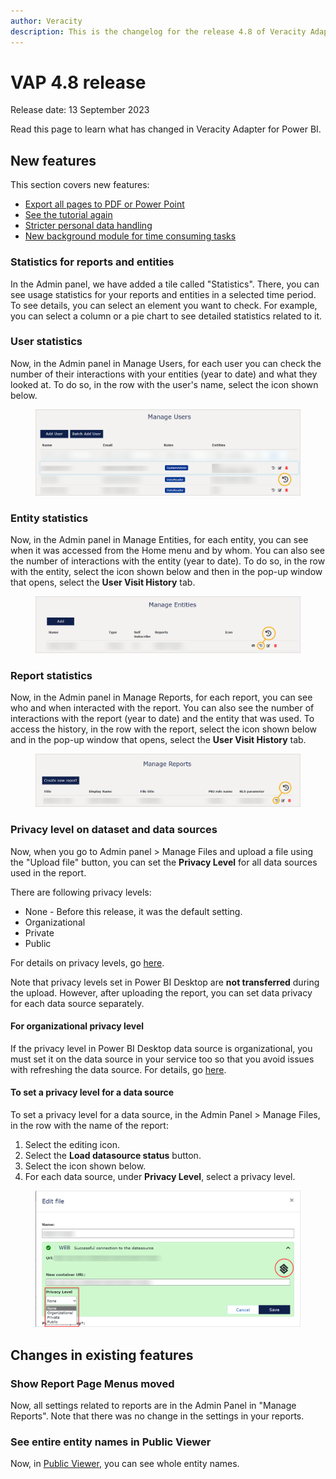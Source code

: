 ```yaml
---
author: Veracity
description: This is the changelog for the release 4.8 of Veracity Adapter for Power BI (VAP).
---
```

# VAP 4.8 release
Release date: 13 September 2023

Read this page to learn what has changed in Veracity Adapter for Power BI.

## New features
This section covers new features:
* [Export all pages to PDF or Power Point](#export-all-pages-to-pdf-or-power-point)
* [See the tutorial again](#see-the-tutorial-again)
* [Stricter personal data handling](#stricter-personal-data-handling)
* [New background module for time consuming tasks](#new-background-module-for-time-consuming-tasks)

### Statistics for reports and entities
In the Admin panel, we have added a tile called "Statistics". There, you can see usage statistics for your reports and entities in a selected time period. To see details, you can select an element you want to check. For example, you can select a column or a pie chart to see detailed statistics related to it.

### User statistics
Now, in the Admin panel in Manage Users, for each user you can check the number of their interactions with your entities  (year to date) and what they looked at. To do so, in the row with the user's name, select the icon shown below.

<figure>
	<img src="assets/userhistory.png"/>
</figure>


### Entity statistics
Now, in the Admin panel in Manage Entities, for each entity, you can see when it was accessed from the Home menu and by whom. You can also see the number of interactions with the entity (year to date). To do so, in the row with the entity, select the icon shown below and then in the pop-up window that opens, select the **User Visit History** tab.

<figure>
	<img src="assets/manageentitieshistory.png"/>
</figure>

### Report statistics
Now, in the Admin panel in Manage Reports, for each report, you can see who and when interacted with the report. You can also see the number of interactions with the report (year to date) and the entity that was used. To access the history, in the row with the report, select the icon shown below and in the pop-up window that opens, select the **User Visit History**  tab.

<figure>
	<img src="assets/managereportshistory.png"/>
</figure>

### Privacy level on dataset and data sources
Now, when you go to Admin panel > Manage Files and upload a file using the "Upload file" button, you can set the **Privacy Level** for all data sources used in the report.

There are following privacy levels:
* None - Before this release, it was the default setting.
* Organizational
* Private
* Public

For details on privacy levels, go [here](https://learn.microsoft.com/en-us/power-bi/guidance/powerbi-implementation-planning-security-content-creator-planning#privacy-levels).

Note that privacy levels set in Power BI Desktop are **not transferred** during the upload. However, after uploading the report, you can set data privacy for each data source separately.

#### For organizational privacy level
If the privacy level in Power BI Desktop data source is organizational, you must set it on the data source in your service too so that you avoid issues with refreshing the data source. For details, go [here](https://learn.microsoft.com/en-us/power-bi/guidance/powerbi-implementation-planning-security-content-creator-planning#privacy-levels).

#### To set a privacy level for a data source

To set a privacy level for a data source, in the Admin Panel > Manage Files, in the row with the name of the report:
1. Select the editing icon.
2. Select the **Load datasource status** button.
3. Select the icon shown below.
4. For each data source, under **Privacy Level**, select a privacy level.

<figure>
	<img src="assets/privacylevel.png"/>
</figure>

## Changes in existing features

### Show Report Page Menus moved

Now, all settings related to reports are in the Admin Panel in "Manage Reports". Note that there was no change in the settings in your reports.

### See entire entity names in Public Viewer
Now, in [Public Viewer](https://developer.veracity.com/docs/section/vap/admin-tab/manage-entities), you can see whole entity names.

